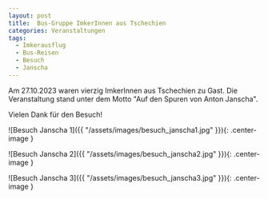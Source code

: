 ```yaml
---
layout: post
title:  Bus-Gruppe ImkerInnen aus Tschechien
categories: Veranstaltungen
tags:
  - Imkerausflug
  - Bus-Reisen
  - Besuch
  - Janscha
---
```


Am 27.10.2023 waren vierzig ImkerInnen aus Tschechien zu Gast. Die Veranstaltung stand unter dem Motto "Auf den Spuren von Anton Janscha".

Vielen Dank für den Besuch!

![Besuch Janscha 1]({{ "/assets/images/besuch_janscha1.jpg" }}){: .center-image }

![Besuch Janscha 2]({{ "/assets/images/besuch_janscha2.jpg" }}){: .center-image }

![Besuch Janscha 3]({{ "/assets/images/besuch_janscha3.jpg" }}){: .center-image }

